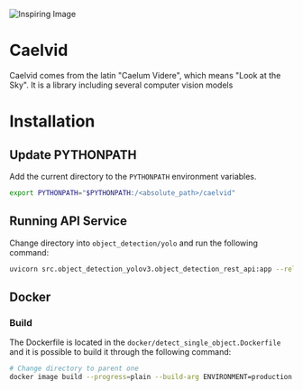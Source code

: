 ![Inspiring Image](https://repository-images.githubusercontent.com/555775869/e680cc8c-c58b-4c76-8ce6-08dd07c2a4d5)

# Caelvid
Caelvid comes from the latin "Caelum Videre", which means "Look at the Sky". It is a library including several computer vision models

# Installation

## Update PYTHONPATH
Add the current directory to the `PYTHONPATH` environment variables.
``` bash
export PYTHONPATH="$PYTHONPATH:/<absolute_path>/caelvid"
```


## Running API Service
Change directory into `object_detection/yolo` and run the following command:
``` bash
uvicorn src.object_detection_yolov3.object_detection_rest_api:app --reload
```

## Docker

### Build
The Dockerfile is located in the `docker/detect_single_object.Dockerfile` and it is possible to build it through the following command:

``` bash
# Change directory to parent one
docker image build --progress=plain --build-arg ENVIRONMENT=production -f ./docker/detect_single_object.Dockerfile -t <repository>/<image_name>:<tag> . 
```